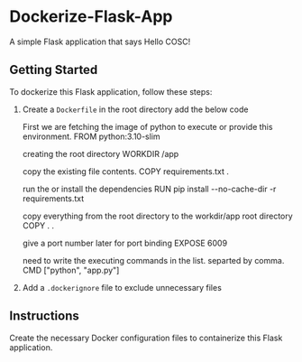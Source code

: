 # Dockerize-Flask-App
A simple Flask application that says Hello COSC!

## Getting Started

To dockerize this Flask application, follow these steps:

1. Create a `Dockerfile` in the root directory
    add the below code 
    
    First we are fetching the image of python to execute or provide this environment.
    FROM python:3.10-slim

    creating the root directory
    WORKDIR /app

    copy the existing file contents.
    COPY requirements.txt .

    run the or install the dependencies
    RUN pip install --no-cache-dir -r requirements.txt

    copy everything from the root directory to the workdir/app root directory
    COPY . .

    give a port number later for port binding 
    EXPOSE 6009

    need to write the executing commands in the list. separted by comma.
    CMD ["python", "app.py"]

2. Add a `.dockerignore` file to exclude unnecessary files

## Instructions

Create the necessary Docker configuration files to containerize this Flask application. 